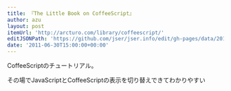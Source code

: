 ```yaml
---
title: 『The Little Book on CoffeeScript』
author: azu
layout: post
itemUrl: 'http://arcturo.com/library/coffeescript/'
editJSONPath: 'https://github.com/jser/jser.info/edit/gh-pages/data/2011/06/index.json'
date: '2011-06-30T15:00:00+00:00'
---
```

CoffeeScriptのチュートリアル。

その場でJavaScriptとCoffeeScriptの表示を切り替えできてわかりやすい

